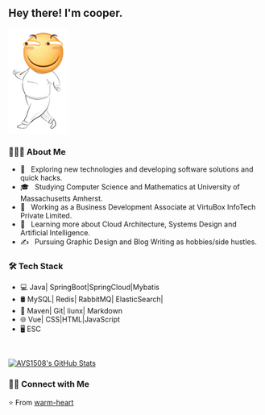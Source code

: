 <h2> Hey there! I'm cooper.</h2>                                                                                                                     

![one](https://github.com/warm-heart/warm-heart/blob/master/assets/one.gif)

<h3> 👨🏻‍💻 About Me </h3>

- 🤔 &nbsp; Exploring new technologies and developing software solutions and quick hacks.
- 🎓 &nbsp; Studying Computer Science and Mathematics at University of Massachusetts Amherst.
- 💼 &nbsp; Working as a Business Development Associate at VirtuBox InfoTech Private Limited.
- 🌱 &nbsp; Learning more about Cloud Architecture, Systems Design and Artificial Intelligence.
- ✍️ &nbsp; Pursuing Graphic Design and Blog Writing as hobbies/side hustles.

<h3>🛠 Tech Stack</h3>

- 💻   Java| SpringBoot|SpringCloud|Mybatis
- 🛢    MySQL| Redis| RabbitMQ| ElasticSearch|
- 🔧   Maven| Git| liunx| Markdown
- 🌐   Vue| CSS|HTML|JavaScript
- 🖥    ESC

<br/>

[![AVS1508's GitHub Stats](https://github-readme-stats.vercel.app/api?username=warm-heart&show_icons=true)](https://github.com/warm-heart)

<h3> 🤝🏻 Connect with Me </h3>


⭐️ From [warm-heart](https://github.com/warm-heart)
